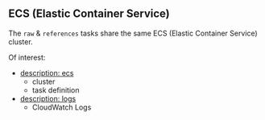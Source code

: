 <br>

## ECS (Elastic Container Service)

The `raw` & `references` tasks share the same ECS (Elastic Container Service) cluster.

Of interest:
* [description: ecs](https://awscli.amazonaws.com/v2/documentation/api/latest/reference/ecs/index.html)
  * cluster
  * task definition
* [description: logs](https://awscli.amazonaws.com/v2/documentation/api/latest/reference/logs/index.html)
  * CloudWatch Logs



<br>
<br>

<br>
<br>

<br>
<br>

<br>
<br>
